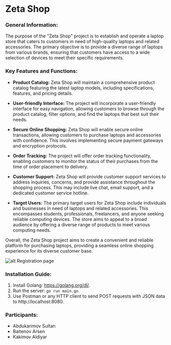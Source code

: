 # Zeta Shop

### General Information:
The purpose of the "Zeta Shop" project is to establish and operate a laptop store that caters to customers in need of high-quality laptops and related accessories. The primary objective is to provide a diverse range of laptops from various brands, ensuring that customers have access to a wide selection of devices to meet their specific requirements.

### Key Features and Functions:

* **Product Catalog:** Zeta Shop will maintain a comprehensive product catalog featuring the latest laptop models, including specifications, features, and pricing details.

* **User-friendly Interface:** The project will incorporate a user-friendly interface for easy navigation, allowing customers to browse through the product catalog, filter options, and find the laptops that best suit their needs.

* **Secure Online Shopping:** Zeta Shop will enable secure online transactions, allowing customers to purchase laptops and accessories with confidence. This involves implementing secure payment gateways and encryption protocols.

* **Order Tracking:** The project will offer order tracking functionality, enabling customers to monitor the status of their purchases from the time of order placement to delivery.

* **Customer Support:** Zeta Shop will provide customer support services to address inquiries, concerns, and provide assistance throughout the shopping process. This may include live chat, email support, and a dedicated customer service hotline.

* **Target Users:**
The primary target users for Zeta Shop include individuals and businesses in need of laptops and related accessories. This encompasses students, professionals, freelancers, and anyone seeking reliable computing devices. The store aims to appeal to a broad audience by offering a diverse range of products to meet various computing needs.

Overall, the Zeta Shop project aims to create a convenient and reliable platform for purchasing laptops, providing a seamless online shopping experience for its diverse customer base.

![alt Registration page](advprogcurd/img.png "Registration page")

### Installation Guide:
1. Install Golang: https://golang.org/dl/.
2. Run the server: `go run main.go`.
3. Use Postman or any HTTP client to send POST requests with JSON data to http://localhost:8080.

### Participants: 
* Abdukarimov Sultan
* Baitenov Arsen
* Kakimov Aldiyar
